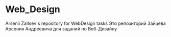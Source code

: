 # Web_Design
Arsenii Zaitsev's repository for WebDesign tasks
Это репозиторий Зайцева Арсения Андреевича для заданий по Веб-Дизайну
